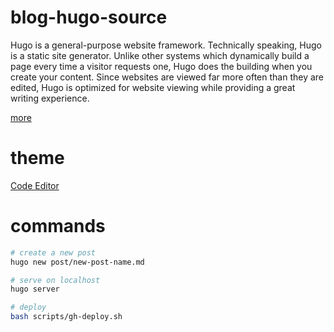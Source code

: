 # blog-hugo-source

Hugo is a general-purpose website framework. Technically speaking, Hugo is a static site generator. Unlike other systems which dynamically build a page every time a visitor requests one, Hugo does the building when you create your content. Since websites are viewed far more often than they are edited, Hugo is optimized for website viewing while providing a great writing experience.

[more](https://gohugo.io/overview/introduction/)

# theme

[Code Editor](http://themes.gohugo.io/hugo-code-editor-theme/)

# commands

```bash
# create a new post
hugo new post/new-post-name.md 

# serve on localhost
hugo server

# deploy
bash scripts/gh-deploy.sh
```
